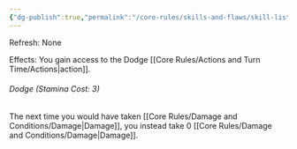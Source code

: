 ```yaml
---
{"dg-publish":true,"permalink":"/core-rules/skills-and-flaws/skill-list/agility/rank-3/dodge/"}
---
```


Refresh: None

Effects:
You gain access to the Dodge [[Core Rules/Actions and Turn Time/Actions\|action]].

###### Dodge (Stamina Cost: 3)
The next time you would have taken [[Core Rules/Damage and Conditions/Damage\|Damage]], you instead take 0 [[Core Rules/Damage and Conditions/Damage\|Damage]].